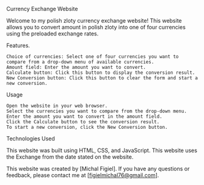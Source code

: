 Currency Exchange Website

Welcome to my polish zloty currency exchange website! This website allows you to convert amount in polish zloty into one of four currencies using the preloaded exchange rates.

Features.

    Choice of currencies: Select one of four currencies you want to compare from a drop-down menu of available currencies.
    Amount field: Enter the amount you want to convert.
    Calculate button: Click this button to display the conversion result.
    New Conversion button: Click this button to clear the form and start a new conversion.

Usage

    Open the website in your web browser.
    Select the currencies you want to compare from the drop-down menu.
    Enter the amount you want to convert in the amount field.
    Click the Calculate button to see the conversion result.
    To start a new conversion, click the New Conversion button.

Technologies Used

This website was built using HTML, CSS, and JavaScript. 
This website uses the Exchange from the date stated on the website. 

This website was created by [Michal Figiel]. If you have any questions or feedback, please contact me at [figielmichal76@gmail.com].
